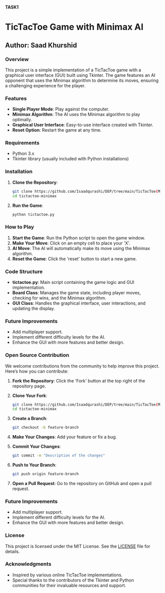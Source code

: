 **TASK1**
#
# TicTacToe Game with Minimax AI

## Author: Saad Khurshid

### Overview

This project is a simple implementation of a TicTacToe game with a graphical user interface (GUI) built using Tkinter. The game features an AI opponent that uses the Minimax algorithm to determine its moves, ensuring a challenging experience for the player.

### Features

- **Single Player Mode**: Play against the computer.
- **Minimax Algorithm**: The AI uses the Minimax algorithm to play optimally.
- **Graphical User Interface**: Easy-to-use interface created with Tkinter.
- **Reset Option**: Restart the game at any time.

### Requirements

- Python 3.x
- Tkinter library (usually included with Python installations)

### Installation

1. **Clone the Repository**:
    ```sh
    git clone https://github.com/Isaadqurashi/DEP/tree/main/TicTacToe(MinMax).git
    cd tictactoe-minimax
    ```

2. **Run the Game**:
    ```sh
    python tictactoe.py
    ```

### How to Play

1. **Start the Game**: Run the Python script to open the game window.
2. **Make Your Move**: Click on an empty cell to place your 'X'.
3. **AI Move**: The AI will automatically make its move using the Minimax algorithm.
4. **Reset the Game**: Click the 'reset' button to start a new game.

### Code Structure

- **tictactoe.py**: Main script containing the game logic and GUI implementation.
- **Board Class**: Manages the game state, including player moves, checking for wins, and the Minimax algorithm.
- **GUI Class**: Handles the graphical interface, user interactions, and updating the display.

### Future Improvements

- Add multiplayer support.
- Implement different difficulty levels for the AI.
- Enhance the GUI with more features and better design.


### Open Source Contribution

We welcome contributions from the community to help improve this project. Here’s how you can contribute:

1. **Fork the Repository**: Click the 'Fork' button at the top right of the repository page.
2. **Clone Your Fork**:
    ```sh
    git clone https://github.com/Isaadqurashi/DEP/tree/main/TicTacToe(MinMax)
    cd tictactoe-minimax
    ```
3. **Create a Branch**:
    ```sh
    git checkout -b feature-branch
    ```
4. **Make Your Changes**: Add your feature or fix a bug.

5. **Commit Your Changes**:
    ```sh
    git commit -m "Description of the changes"
    ```
6. **Push to Your Branch**:
    ```sh
    git push origin feature-branch
    ```
7. **Open a Pull Request**: Go to the repository on GitHub and open a pull request.

### Future Improvements

- Add multiplayer support.
- Implement different difficulty levels for the AI.
- Enhance the GUI with more features and better design.


### License

This project is licensed under the MIT License. See the [LICENSE](https://github.com/Isaadqurashi/DEP/blob/main/LICENSE) file for details.

### Acknowledgments

- Inspired by various online TicTacToe implementations.
- Special thanks to the contributors of the Tkinter and Python communities for their invaluable resources and support.
